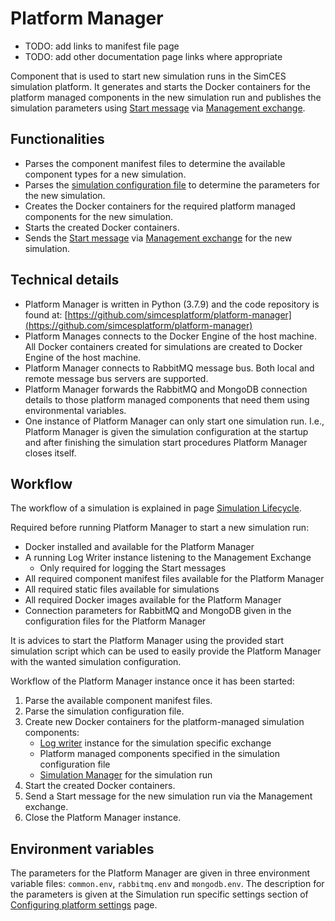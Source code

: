 # Platform Manager

- TODO: add links to manifest file page
- TODO: add other documentation page links where appropriate

Component that is used to start new simulation runs in the SimCES simulation platform.
It generates and starts the Docker containers for the platform managed components in the new simulation run and publishes the simulation parameters using [Start message](core_msg-start.md) via [Management exchange](core_exchange-mgmt.md).

## Functionalities

- Parses the component manifest files to determine the available component types for a new simulation.
- Parses the [simulation configuration file](core_start-simulation.md#simulation-configuration-file-specification) to determine the parameters for the new simulation.
- Creates the Docker containers for the required platform managed components for the new simulation.
- Starts the created Docker containers.
- Sends the [Start message](core_msg-start.md) via [Management exchange](core_exchange-mgmt.md) for the new simulation.

## Technical details

- Platform Manager is written in Python (3.7.9) and the code repository is found at: [https://github.com/simcesplatform/platform-manager](https://github.com/simcesplatform/platform-manager)
- Platform Manages connects to the Docker Engine of the host machine. All Docker containers created for simulations are created to Docker Engine of the host machine.
- Platform Manager connects to RabbitMQ message bus. Both local and remote message bus servers are supported.
- Platform Manager forwards the RabbitMQ and MongoDB connection details to those platform managed components that need them using environmental variables.
- One instance of Platform Manager can only start one simulation run. I.e., Platform Manager is given the simulation configuration at the startup and after finishing the simulation start procedures Platform Manager closes itself.

## Workflow

The workflow of a simulation is explained in page [Simulation Lifecycle](core_lifecycle.md).

Required before running Platform Manager to start a new simulation run:

- Docker installed and available for the Platform Manager
- A running Log Writer instance listening to the Management Exchange
    - Only required for logging the Start messages
- All required component manifest files available for the Platform Manager
- All required static files available for simulations
- All required Docker images available for the Platform Manager
- Connection parameters for RabbitMQ and MongoDB given in the configuration files for the Platform Manager

It is advices to start the Platform Manager using the provided start simulation script which can be used to easily provide the Platform Manager with the wanted simulation configuration.

Workflow of the Platform Manager instance once it has been started:

1. Parse the available component manifest files.
2. Parse the simulation configuration file.
3. Create new Docker containers for the platform-managed simulation components:
    - [Log writer](core_logwriter.md) instance for the simulation specific exchange
    - Platform managed components specified in the simulation configuration file
    - [Simulation Manager](core_simulationmanager.md) for the simulation run
4. Start the created Docker containers.
5. Send a Start message for the new simulation run via the Management exchange.
6. Close the Platform Manager instance.

## Environment variables

The parameters for the Platform Manager are given in three environment variable files: `common.env`, `rabbitmq.env` and `mongodb.env`. The description for the parameters is given at the Simulation run specific settings section of [Configuring platform settings](core_platform-settings.md#simulation-run-specific-settings) page.
